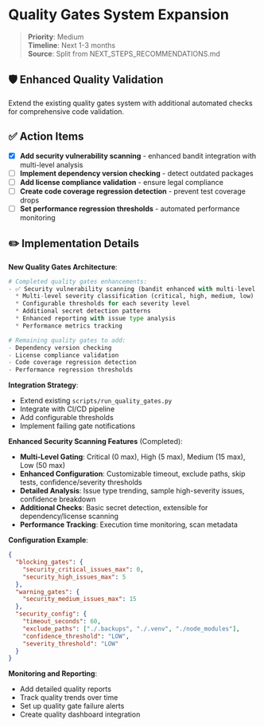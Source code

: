 # Quality Gates System Expansion

> **Priority**: Medium  
> **Timeline**: Next 1-3 months  
> **Source**: Split from NEXT_STEPS_RECOMMENDATIONS.md

## 🛡️ Enhanced Quality Validation

Extend the existing quality gates system with additional automated checks for comprehensive code validation.

## ✅ Action Items

- [x] **Add security vulnerability scanning** - enhanced bandit integration with multi-level analysis
- [ ] **Implement dependency version checking** - detect outdated packages
- [ ] **Add license compliance validation** - ensure legal compliance
- [ ] **Create code coverage regression detection** - prevent test coverage drops
- [ ] **Set performance regression thresholds** - automated performance monitoring

## ✏️ Implementation Details

**New Quality Gates Architecture**:
```python
# Completed quality gates enhancements:
- ✅ Security vulnerability scanning (bandit enhanced with multi-level analysis)
  * Multi-level severity classification (critical, high, medium, low)
  * Configurable thresholds for each severity level
  * Additional secret detection patterns
  * Enhanced reporting with issue type analysis
  * Performance metrics tracking

# Remaining quality gates to add:
- Dependency version checking
- License compliance validation 
- Code coverage regression detection
- Performance regression thresholds
```

**Integration Strategy**:
- Extend existing `scripts/run_quality_gates.py`
- Integrate with CI/CD pipeline
- Add configurable thresholds
- Implement failing gate notifications

**Enhanced Security Scanning Features** (Completed):
- **Multi-Level Gating**: Critical (0 max), High (5 max), Medium (15 max), Low (50 max)
- **Enhanced Configuration**: Customizable timeout, exclude paths, skip tests, confidence/severity thresholds
- **Detailed Analysis**: Issue type trending, sample high-severity issues, confidence breakdown
- **Additional Checks**: Basic secret detection, extensible for dependency/license scanning
- **Performance Tracking**: Execution time monitoring, scan metadata

**Configuration Example**:
```json
{
  "blocking_gates": {
    "security_critical_issues_max": 0,
    "security_high_issues_max": 5
  },
  "warning_gates": {
    "security_medium_issues_max": 15
  },
  "security_config": {
    "timeout_seconds": 60,
    "exclude_paths": ["./.backups", "./.venv", "./node_modules"],
    "confidence_threshold": "LOW",
    "severity_threshold": "LOW"
  }
}
```

**Monitoring and Reporting**:
- Add detailed quality reports
- Track quality trends over time
- Set up quality gate failure alerts
- Create quality dashboard integration